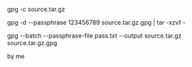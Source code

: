 gpg -c source.tar.gz

gpg -d --passphrase 123456789 source.tar.gz.gpg | tar -xzvf -

gpg --batch --passphrase-file pass.txt --output source.tar.gz source.tar.gz.gpg

by me
